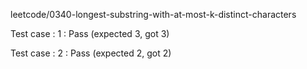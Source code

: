 
leetcode/0340-longest-substring-with-at-most-k-distinct-characters


Test case : 1 : Pass
 (expected 3, got 3)



Test case : 2 : Pass
 (expected 2, got 2)


